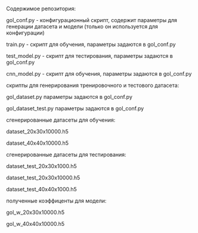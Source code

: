 Содержимое репозитория:

gol_conf.py    - конфигурационный скрипт, содержит параметры для генерации датасета и модели (только он используется для конфигурации)

train.py       - скрипт для обучения,  параметры задаются в gol_conf.py 

test_model.py  - скрипт для тестирования,  параметры задаются в gol_conf.py

cnn_model.py   - скрипт для обучения,  параметры задаются в gol_conf.py

скрипты для генерирования тренировочного и тестового датасета:

  gol_dataset.py        параметры задаются в gol_conf.py 
  
  gol_dataset_test.py   параметры задаются в gol_conf.py 

сгенерированные датасеты для обучения:

  dataset_20x30x10000.h5
  
  dataset_40x40x10000.h5
  
сгенерированные датасеты для тестирования:

  dataset_test_20x30x1000.h5
  
  dataset_test_20x30x10000.h5
  
  dataset_test_40x40x1000.h5
  
полученные коэффиценты для модели:

  gol_w_20x30x10000.h5
  
  gol_w_40x40x10000.h5
